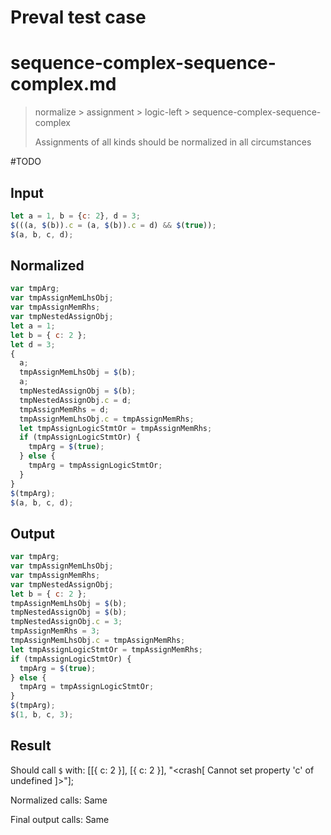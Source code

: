 # Preval test case

# sequence-complex-sequence-complex.md

> normalize > assignment > logic-left > sequence-complex-sequence-complex
>
> Assignments of all kinds should be normalized in all circumstances

#TODO

## Input

`````js filename=intro
let a = 1, b = {c: 2}, d = 3;
$(((a, $(b)).c = (a, $(b)).c = d) && $(true));
$(a, b, c, d);
`````

## Normalized

`````js filename=intro
var tmpArg;
var tmpAssignMemLhsObj;
var tmpAssignMemRhs;
var tmpNestedAssignObj;
let a = 1;
let b = { c: 2 };
let d = 3;
{
  a;
  tmpAssignMemLhsObj = $(b);
  a;
  tmpNestedAssignObj = $(b);
  tmpNestedAssignObj.c = d;
  tmpAssignMemRhs = d;
  tmpAssignMemLhsObj.c = tmpAssignMemRhs;
  let tmpAssignLogicStmtOr = tmpAssignMemRhs;
  if (tmpAssignLogicStmtOr) {
    tmpArg = $(true);
  } else {
    tmpArg = tmpAssignLogicStmtOr;
  }
}
$(tmpArg);
$(a, b, c, d);
`````

## Output

`````js filename=intro
var tmpArg;
var tmpAssignMemLhsObj;
var tmpAssignMemRhs;
var tmpNestedAssignObj;
let b = { c: 2 };
tmpAssignMemLhsObj = $(b);
tmpNestedAssignObj = $(b);
tmpNestedAssignObj.c = 3;
tmpAssignMemRhs = 3;
tmpAssignMemLhsObj.c = tmpAssignMemRhs;
let tmpAssignLogicStmtOr = tmpAssignMemRhs;
if (tmpAssignLogicStmtOr) {
  tmpArg = $(true);
} else {
  tmpArg = tmpAssignLogicStmtOr;
}
$(tmpArg);
$(1, b, c, 3);
`````

## Result

Should call `$` with:
[[{ c: 2 }], [{ c: 2 }], "<crash[ Cannot set property 'c' of undefined ]>"];

Normalized calls: Same

Final output calls: Same
